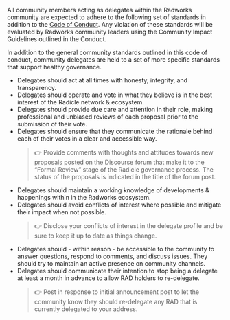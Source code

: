 All community members acting as delegates within the Radworks community are expected to adhere to the following set of standards in addition to the [Code of Conduct](https://docs.radworks.org/community/code-of-conduct). Any violation of these standards will be evaluated by Radworks community leaders using the Community Impact Guidelines outlined in the Conduct.

In addition to the general community standards outlined in this code of conduct, community delegates are held to a set of more specific standards that support healthy governance.

- Delegates should act at all times with honesty, integrity, and transparency.
- Delegates should operate and vote in what they believe is in the best interest of the Radicle network & ecosystem.
- Delegates should provide due care and attention in their role, making professional and unbiased reviews of each proposal prior to the submission of their vote.
- Delegates should ensure that they communicate the rationale behind each of their votes in a clear and accessible way.
  > 👉 Provide comments with thoughts and attitudes towards new proposals posted on the Discourse forum that make it to the “Formal Review” stage of the Radicle governance process. The status of the proposals is indicated in the title of the forum post. 
- Delegates should maintain a working knowledge of developments & happenings within in the Radworks ecosystem.
- Delegates should avoid conflicts of interest where possible and mitigate their impact when not possible. 
  > 👉 Disclose your conflicts of interest in the delegate profile and be sure to keep it up to date as things change.
- Delegates should - within reason - be accessible to the community to answer questions, respond to comments, and discuss issues. They should try to maintain an active presence on community channels.
- Delegates should communicate their intention to stop being a delegate at least a month in advance to allow RAD holders to re-delegate.
  > 👉 Post in response to initial announcement post to let the community know they should re-delegate any RAD that is currently delegated to your address. 

